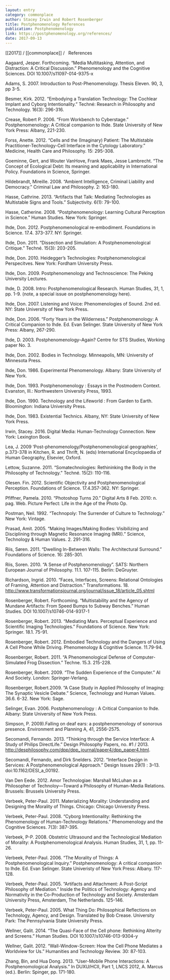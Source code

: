 ```yaml
---
layout: entry
category: commonplace
author: Stacey Irwin and Robert Rosenberger
title: Postphenomenology References
publication: Postphenomenology
link: https://postphenomenology.org/references/
date: 2017-09-13
---
```


[[2017]] / [[commonplace]] / 
 
References

Aagaard, Jesper. Forthcoming. “Media Multitasking, Attention, and Distraction: A Critical Discussion.” Phenomenology and the Cognitive Sciences.  DOI 10.1007/s11097-014-9375-x

Adams, S. 2007. Introduction to Post-Phenomenology. Thesis Eleven. 90, 3, pp 3-5.

Besmer, Kirk. 2012. “Embodying a Translation Technology: The Cochlear Implant and Cyborg Intentionality.” Techné: Research in Philosophy and Technology. 16(3): 296-316.

Crease, Robert P. 2006. “From Workbench to Cyberstage.” Postphenomenology: A Critical companion to Ihde. State University of New York Press: Albany, 221-230.

Forss, Anette. 2012. “Cells and the (Imaginary) Patient: The Multistable Practitioner-Technology-Cell Interface in the Cytology Laboratory.” Medicine, Health Care and Philosophy. 15: 295-308.

Goeminne, Gert, and Wouter VanHove, Frank Maes, Jesse Lambrecht. “The Concept of Ecological Debt: Its meaning and applicability in International Policy. Foundations in Science, Springer.

Hildebrandt, Mireille. 2008. “Ambient Intelligence, Criminal Liability and Democracy.” Criminal Law and Philosophy. 2: 163-180.

Hasse, Cathrine. 2013. “Artifacts that Talk: Mediating Technologies as Multistable Signs and Tools.” Subjectivity. 6(1): 79-100.

Hasse, Catherine. 2008. “Postphenomenology: Learning Cultural Perception in Science.” Human Studies. New York: Springer.

Ihde, Don. 2012. Postphenomenological re-embodiment. Foundations in Science. 17.4. 373-377. NY: Springer.

Ihde, Don. 2011. “Dissection and Simulation: A Postphenomenological Critique.” Techné. 15(3): 203-205.

Ihde, Don. 2010. Heidegger’s Technologies: Postphenomenological Perspecitves. New York: Fordham University Press.

Ihde, Don. 2009. Postphenomenology and Technoscience: The Peking University Lectures.

Ihde, D. 2008. Intro: Postphenomenological Research. Human Studies, 31, 1, pp. 1-9. (note, a special issue on postphenomenology here).

Ihde, Don. 2007. Listening and Voice: Phenomenologies of Sound. 2nd ed. NY: State University of New York Press.

Ihde, Don. 2006. “Forty Years in the Wilderness.” Postphenomenology: A Critical Companion to Ihde. Ed. Evan Selinger. State University of New York Press: Albany, 267-290.

Ihde, D. 2003. Postphenomenology–Again? Centre for STS Studies, Working paper No. 3.

Ihde, Don. 2002. Bodies in Technology. Minneapolis, MN: University of Minnesota Press.

Ihde, Don. 1986. Experimental Phenomenology. Albany: State University of New York.

Ihde, Don. 1993. Postphenomenology : Essays in the Postmodern Context. Evanston, Ill.: Northwestern University Press, 1993.

Ihde, Don. 1990. Technology and the Lifeworld : From Garden to Earth. Bloomington: Indiana University Press.

Ihde, Don. 1983. Existential Technics. Albany, NY: State University of New York Press.

Irwin, Stacey. 2016. Digital Media: Human-Technology Connection. New York: Lexington Book.

Lea, J. 2009 ‘Post-phenomenology/Postphenomenological geographies’, p.373-378 in Kitchen, R. and Thrift, N. (eds) International Encyclopaedia of Human Geography, Elsevier, Oxford.

Lettow, Suzanne. 2011. “Somatechnologies: Rethininking the Body in the Philosophy of Technology.” Techné. 15(2): 110-116.

Olesen. Fin. 2012. Scientific Objectivity and Postphenomenological Perception. Foundations of Science. 17.4.357-362. NY: Springer.

Pfiffner, Pamela. 2010. “Photoshop Turns 20.” Digital Arts 8 Feb. 2010: n. pag. Web. Picture Perfect: Life in the Age of the Photo Op.

Postman, Neil. 1992. “Technopoly: The Surrender of Culture to Technology.” New York: Vintage.

Prasad, Amit. 2005. “Making Images/Making Bodies: Visibilizing and Disciplining through Magnetic Resonance Imaging (MRI).” Science, Technology & Human Values. 2. 291-316.

Riis, Søren. 2011. “Dwelling In-Between Walls: The Architectural Surround.” Foundations of Science. 16: 285-301.

Riis, Soren. 2010. “A Sense of Postphenomenology”. SATS: Northern European Journal of Philosophy. 11.1. 107-115. Berlin: DeGruyter.

Richardson, Ingrid. 2010. “Faces, Interfaces, Screens: Relational Ontologies of Framing, Attention and Distraction.” Transformations. 18. http://www.transformationsjournal.org/journal/issue_18/article_05.shtml

Rosenberger, Robert. Forthcoming. “Multistability and the Agency of Mundane Artifacts: From Speed Bumps to Subway Benches.” Human Studies. DOI 10.1007/s10746-014-9317-1

Rosenberger, Robert. 2013. “Mediating Mars. Perceptual Experience and Scientific Imaging Technologies.” Foundations of Science. New York: Springer. 18.1. 75-91.

Rosenberger, Robert. 2012. Embodied Technology and the Dangers of Using A Cell Phone While Driving. Phenomenology & Cognitive Science. 11.79-94.

Rosenberger, Robert. 2011. “A Phenomenological Defense of Computer-Simulated Frog Dissection.” Techne. 15.3. 215-228.

Rosenberger, Robert. 2009. “The Sudden Experience of the Computer.” AI And Society. London: Springer-Verlang.

Rosenberger, Robert.2009. “A Case Study in Applied Philosophy of Imaging: The Synaptic Vesicle Debate.” Science, Technology and Human Values. 36.6. 6-32. New York: Sage.

Selinger, Evan. 2006. Postphenomenology : A Critical Companion to Ihde. Albany: State University of New York Press.

Simpson, P. 2009).Falling on deaf ears: a postphenomenology of sonorous presence. Environment and Planning A, 41, 2556-2575.

Secomandi, Fernando. 2013. “Thinking through the Service Interface: A Study of Philips DirectLife.” Design Philosophy Papers, no. #1 / 2013. http://desphilosophy.com/dpp/dpp_journal/paper4/dpp_paper4.html.

Secomandi, Fernando, and Dirk Snelders. 2012. “Interface Design in Services: A Postphenomenological Approach.” Design Issues 29(1) : 3–13. doi:10.1162/DESI_a_00192.

Van Den Eede. 2012. Amor Technologiae: Marshall McLuhan as a Philosopher of Technoloy—Toward a Philosophy of Human-Media Relations. Brussels: Brussels University Press.

Verbeek, Peter-Paul. 2011. Materializing Morality: Understanding and Designing the Morality of Things. Chicago: Chicago University Press.

Verbeek, Peter-Paul. 2008. “Cyborg Intentionality: Rethinking the Phenomenology of Human-Technology Relations.” Phenomenology and the Cognitive Sciences. 7(3): 387-395.

Verbeek, P-P. 2008. Obstetric Ultrasound and the Technological Mediation of Morality: A Postphenomenological Analysis. Human Studies, 31, 1, pp. 11-26.

Verbeek, Peter-Paul. 2006. “The Morality of Things: A Postphenomenological Inquiry.” Postphenomenology: A critical companion to Ihde. Ed. Evan Selinger. State Univeristy of New York Press: Albany. 117-128.

Verbeek, Peter-Paul. 2005. “Artifacts and Attachment: A Post-Script Philosophy of Mediation.” Inside the Politics of Technology: Agency and Normativity in the Co-Production of Technology and Society. Amsterdam University Press, Amsterdam, The Netherlands. 125-146.

Verbeek, Peter-Paul. 2005. What Thing Do: Philosophical Reflections on Technology, Agency, and Design. Translated by Bob Crease. University Park: The Pennsylvania State University Press.

Wellner, Galit. 2014. “The Quasi-Face of the Cell phone: Rethinking Alterity and Screens.” Human Studies. DOI 10.1007/s10746-013-9304-y

Wellner, Galit. 2012. “Wall-Window-Screen: How the Cell Phone Mediates a Worldview for Us.” Humanities and Technology Review. 30: 87-103.

Zhang, Bin, and Hua Dong. 2013. “User-Mobile Phone Interactions: A Postphenomological Analysis.” In DUXU/HCII, Part 1, LNCS 2012, A. Marcus (ed.). Berlin: Spinger, pp. 171-180.